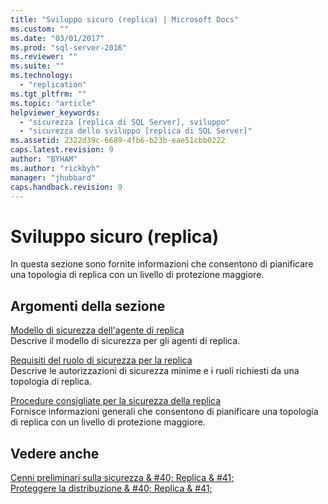 ```yaml
---
title: "Sviluppo sicuro (replica) | Microsoft Docs"
ms.custom: ""
ms.date: "03/01/2017"
ms.prod: "sql-server-2016"
ms.reviewer: ""
ms.suite: ""
ms.technology: 
  - "replication"
ms.tgt_pltfrm: ""
ms.topic: "article"
helpviewer_keywords: 
  - "sicurezza [replica di SQL Server], sviluppo"
  - "sicurezza dello sviluppo [replica di SQL Server]"
ms.assetid: 2322d39c-6689-4fb6-b23b-eae51cbb0222
caps.latest.revision: 9
author: "BYHAM"
ms.author: "rickbyh"
manager: "jhubbard"
caps.handback.revision: 9
---
```

# Sviluppo sicuro (replica)
  In questa sezione sono fornite informazioni che consentono di pianificare una topologia di replica con un livello di protezione maggiore.  
  
## Argomenti della sezione  
 [Modello di sicurezza dell'agente di replica](../../../relational-databases/replication/security/replication-agent-security-model.md)  
 Descrive il modello di sicurezza per gli agenti di replica.  
  
 [Requisiti del ruolo di sicurezza per la replica](../../../relational-databases/replication/security/security-role-requirements-for-replication.md)  
 Descrive le autorizzazioni di sicurezza minime e i ruoli richiesti da una topologia di replica.  
  
 [Procedure consigliate per la sicurezza della replica](../../../relational-databases/replication/security/replication-security-best-practices.md)  
 Fornisce informazioni generali che consentono di pianificare una topologia di replica con un livello di protezione maggiore.  
  
## Vedere anche  
 [Cenni preliminari sulla sicurezza & #40; Replica & #41;](../../../relational-databases/replication/security/security-overview-replication.md)   
 [Proteggere la distribuzione & #40; Replica & #41;](../../../relational-databases/replication/security/secure-deployment-replication.md)  
  
  